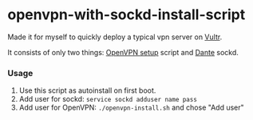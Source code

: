 # openvpn-with-sockd-install-script

Made it for myself to quickly deploy a typical vpn server on [Vultr](https://www.vultr.com/?ref=8999167).

It consists of only two things: [OpenVPN setup](https://github.com/angristan/openvpn-install) script and [Dante](https://github.com/Lozy/danted) sockd.

### Usage

1. Use this script as autoinstall on first boot.
2. Add user for sockd: `service sockd adduser name pass`
3. Add user for OpenVPN: `./openvpn-install.sh` and chose "Add user" 
